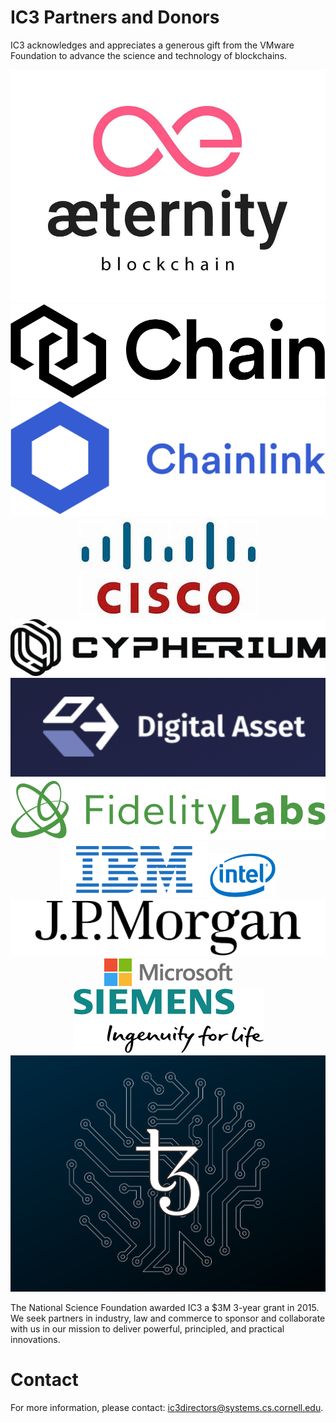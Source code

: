 # IC3 Partners and Donors

IC3 acknowledges and appreciates a generous gift from the VMware
Foundation to advance the science and technology of blockchains.

<div class="ui small images" align="center">
	<img class="ui image sponsor logo" id="aeternity" src="images/partners/aeternity.jpg">
	<img class="ui image sponsor logo" id="chain" src="images/partners/chain-logo.png">
	<img class="ui image sponsor logo" id="chainlink" src="images/partners/chainlink.png">
	<img class="ui image sponsor logo" id="cisco" src="images/partners/CISCO.jpg"/>
	<img class="ui image sponsor logo" id="cypherium" src="images/partners/cypherium.png">
  <img class="ui image sponsor logo" id="digitalasset" src="images/partners/da.png">
 	<img class="ui image sponsor logo" id="fidelitylabs" src="images/partners/fidelity.png">
 	<img class="ui image sponsor logo" id="ibm" src="images/partners/ibm.png">
 	<img class="ui image sponsor logo" style="height:70px !important;" id="intel" src="images/partners/intel.png">
 	<img class="ui image sponsor logo" id="jpm" src="images/partners/jpm.png">
 	<img class="ui image sponsor logo" id="microsoft" src="images/partners/ms.png">
	<img class="ui image sponsor logo" id="siemens" src="images/partners/siemens.png">
	<img class="ui image sponsor logo" id="tezos" src="images/partners/tezos-logo.png">
</div>


The National Science Foundation awarded IC3 a $3M 3-year grant in 2015. We seek partners in industry, law and commerce to sponsor and collaborate with us in our mission to deliver powerful, principled, and practical innovations.

# Contact

For more information, please contact: [ic3directors@systems.cs.cornell.edu](mailto:ic3directors@systems.cs.cornell.edu).
